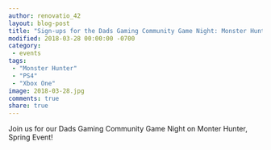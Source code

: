 ```yaml
---
author: renovatio_42
layout: blog-post
title: "Sign-ups for the Dads Gaming Community Game Night: Monster Hunter"
modified: 2018-03-28 00:00:00 -0700
category:
 - events
tags:
 - "Monster Hunter"
 - "PS4"
 - "Xbox One"
image: 2018-03-28.jpg
comments: true
share: true
---
```


Join us for our Dads Gaming Community Game Night on Monter Hunter, Spring Event!